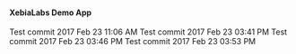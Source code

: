 #### XebiaLabs Demo App ####
Test commit 2017 Feb 23 11:06 AM
Test commit 2017 Feb 23 03:41 PM
Test commit 2017 Feb 23 03:46 PM
Test commit 2017 Feb 23 03:53 PM

